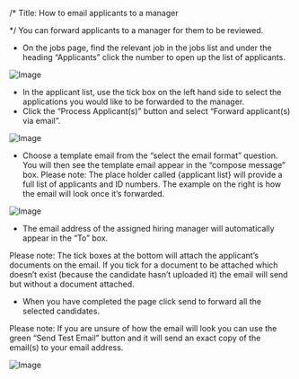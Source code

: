 /*
Title: How to email applicants to a manager

*/
You can forward applicants to a manager for them to be reviewed.
- On the jobs page, find the relevant job in the jobs list and under the heading “Applicants” click the number to open up the list of applicants.

![Image](https://s3.amazonaws.com/tw-desk/i/122167/attachment-inline/98318.20150430150332782.98318.20150430150332782D5brZ)
- In the applicant list, use the tick box on the left hand side to select the applications you would like to be forwarded to the manager.
- Click the “Process Applicant(s)” button and select “Forward applicant(s) via email”.

![Image](https://s3.amazonaws.com/tw-desk/i/122167/attachment-inline/98318.20150430150402459.98318.201504301504024591XPRp)
<br>
- Choose a template email from the “select the email format” question. You will then see the template email appear in the “compose message” box.
Please note: The place holder called {applicant list} will provide a full list of applicants and ID numbers. The example on the right is how the email will look once it’s forwarded.  
  
![Image](https://s3.amazonaws.com/tw-desk/i/122167/attachment-inline/98318.20150430150459777.98318.20150430150459777esE8B)
<br>

- The email address of the assigned hiring manager will automatically appear in the “To” box.
  
Please note: The tick boxes at the bottom will attach the applicant’s documents on the email. If you tick for a document to be attached which doesn’t exist (because the candidate hasn’t uploaded it) the email will send but without a document attached.  
  

- When you have completed the page click send to forward all the selected candidates.
  
Please note: If you are unsure of how the email will look you can use the green “Send Test Email” button and it will send an exact copy of the email(s) to your email address.

![Image](https://s3.amazonaws.com/tw-desk/i/122167/attachment-inline/98318.20150706110626848.98318.20150706110626848KASjJ)